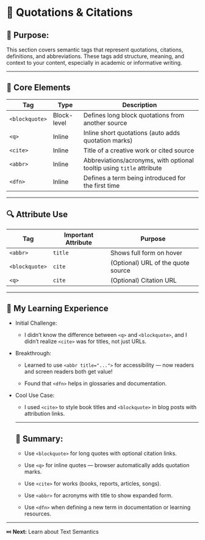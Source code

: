# 📝 Quotations & Citations

## 🎯 Purpose:

This section covers semantic tags that represent quotations, citations, definitions, and abbreviations. These tags add structure, meaning, and context to your content, especially in academic or informative writing.

---

## 📑 Core Elements

| **Tag**        | **Type**    | **Description**                                                       |
| -------------- | ----------- | --------------------------------------------------------------------- |
| `<blockquote>` | Block-level | Defines long block quotations from another source                     |
| `<q>`          | Inline      | Inline short quotations (auto adds quotation marks)                   |
| `<cite>`       | Inline      | Title of a creative work or cited source                              |
| `<abbr>`       | Inline      | Abbreviations/acronyms, with optional tooltip using `title` attribute |
| `<dfn>`        | Inline      | Defines a term being introduced for the first time                    |

---

## 🔍 Attribute Use

| **Tag**        | **Important Attribute** | **Purpose**                        |
| -------------- | ----------------------- | ---------------------------------- |
| `<abbr>`       | `title`                 | Shows full form on hover           |
| `<blockquote>` | `cite`                  | (Optional) URL of the quote source |
| `<q>`          | `cite`                  | (Optional) Citation URL            |

---

## 🚀 My Learning Experience

- Initial Challenge:

  - I didn’t know the difference between `<q>` and `<blockquote>`, and I didn’t realize `<cite>` was for titles, not just URLs.

- Breakthrough:

  - Learned to use `<abbr title="...">` for accessibility — now readers and screen readers both get value!

  - Found that `<dfn>` helps in glossaries and documentation.

- Cool Use Case:

  - I used `<cite>` to style book titles and `<blockquote>` in blog posts with attribution links.

  ***

  ## 🔑 Summary:

  - Use `<blockquote>` for long quotes with optional citation links.

  - Use `<q>` for inline quotes — browser automatically adds quotation marks.

  - Use `<cite>` for works (books, reports, articles, songs).

  - Use `<abbr>` for acronyms with title to show expanded form.

  - Use `<dfn>` when defining a new term in documentation or learning resources.

---

⏭️ **Next:** Learn about Text Semantics
